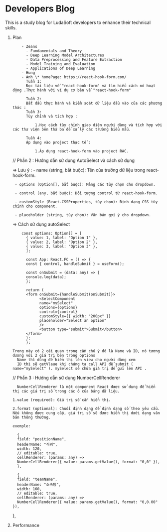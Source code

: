 # Developers Blog

This is a study blog for LudaSoft developers to enhance their technical skills.

1.  Plan

            - Zeans
              - Fundamentals and Theory
              - Deep Learning Model Architectures
              - Data Preprocessing and Feature Extraction
              - Model Training and Evaluation
              - Applications of Deep Learning
            - Hung
            - Anh \* homePage: https://react-hook-form.com/
              Tuần 1:
              Đọc tài liệu về "react-hook-form" và tìm hiểu cách nó hoạt động .Thực hành với ví dụ cơ bản về "react-hook-form"

              Tuần 2:
              Bắt đầu thực hành và kiểm soát dữ liệu đầu vào của các phương thức :
              Tuần 3:
              Tùy chỉnh và tích hợp :

                  1.Học cách tùy chỉnh giao diện người dùng và tích hợp với các thư viện bên thứ ba để xử lý các trường biểu mẫu.

              Tuần 4:
              Áp dụng vào project thực tế :

                  1.Áp dụng react-hook-form vào project RAC.

    // Phần 2 : Hướng dẫn sử dụng AutoSelect và cách sử dụng

    => Lưu ý : - name (string, bắt buộc): Tên của trường dữ liệu trong react-hook-form.

         - options (Option[], bắt buộc): Mảng các tùy chọn cho dropdown.

         - control (any, bắt buộc): Đối tượng control từ react-hook-form.

         - customStyle (React.CSSProperties, tùy chọn): Định dạng CSS tùy chỉnh cho component.

         - placeholder (string, tùy chọn): Văn bản gợi ý cho dropdown.

    => Cách sử dụng autoSelect

            const options: Option[] = [
              { value: 1, label: "Option 1" },
              { value: 2, label: "Option 2" },
              { value: 3, label: "Option 3" },
              ];

              const App: React.FC = () => {
              const { control, handleSubmit } = useForm();

              const onSubmit = (data: any) => {
              console.log(data);
              };

              return (
              <form onSubmit={handleSubmit(onSubmit)}>
                    <SelectComponent
                    name="mySelect"
                    options={options}
                    control={control}
                    customStyle={{ width: "200px" }}
                    placeholder="Select an option"
                    />
                    <button type="submit">Submit</button>
              </form>
              );
              };

        Trong này có 2 cái quan trọng cần chú ý đó là Name và ID, nó tương đương với 2 giá trị bên trong options
          Name thì dùng để hiển thị lên view cho người dùng xem
          ID thì sẽ getVlaue khi chúng ta call API để submit ( name="mySelect" ). mySelect sẽ chứa giá trị để gửi lên API .

    // Phần 3 : Hướng dẫn sử dụng NumberCellRenderer

          NumberCellRenderer là một component React được sử dụng để hiển thị các giá trị số trong các ô của bảng dữ liệu.

        1.value (required): Giá trị số cần hiển thị.

        2.format (optional): Chuỗi định dạng để định dạng số theo yêu cầu. Nếu không được cung cấp, giá trị số sẽ được hiển thị dưới dạng văn bản thông thường.

        exemple:

          {
          field: "positionName",
          headerName: "직위",
          width: 120,
          // editable: true,
          cellRenderer: (params: any) =>
          NumberCellRenderer({ value: params.getValue(), format: "0,0" }),
          },

          {
          field: "teamName",
          headerName: "소속팀",
          width: 160,
          // editable: true,
          cellRenderer: (params: any) =>
          NumberCellRenderer({ value: params.getValue(), format: "0,0.00" }),

    },

2.  Performance
